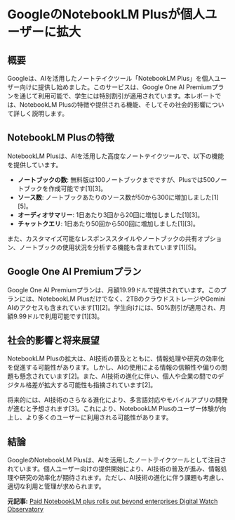 # GoogleのNotebookLM Plusが個人ユーザーに拡大
## 概要

Googleは、AIを活用したノートテイクツール「NotebookLM Plus」を個人ユーザー向けに提供し始めました。このサービスは、Google One AI Premiumプランを通じて利用可能で、学生には特別割引が適用されています。本レポートでは、NotebookLM Plusの特徴や提供される機能、そしてその社会的影響について詳しく説明します。

## NotebookLM Plusの特徴

NotebookLM Plusは、AIを活用した高度なノートテイクツールで、以下の機能を提供しています。

- **ノートブックの数**: 無料版は100ノートブックまでですが、Plusでは500ノートブックを作成可能です[1][3]。
- **ソース数**: ノートブックあたりのソース数が50から300に増加しました[1][5]。
- **オーディオサマリー**: 1日あたり3回から20回に増加しました[1][3]。
- **チャットクエリ**: 1日あたり50回から500回に増加しました[1][3]。

また、カスタマイズ可能なレスポンススタイルやノートブックの共有オプション、ノートブックの使用状況を分析する機能も含まれています[1][5]。

## Google One AI Premiumプラン

Google One AI Premiumプランは、月額19.99ドルで提供されています。このプランには、NotebookLM Plusだけでなく、2TBのクラウドストレージやGemini AIのアクセスも含まれています[1][2]。学生向けには、50%割引が適用され、月額9.99ドルで利用可能です[1][3]。

## 社会的影響と将来展望

NotebookLM Plusの拡大は、AI技術の普及とともに、情報処理や研究の効率化を促進する可能性があります。しかし、AIの使用による情報の信頼性や偏りの問題も懸念されています[2]。また、AI技術の進化に伴い、個人や企業の間でのデジタル格差が拡大する可能性も指摘されています[2]。

将来的には、AI技術のさらなる進化により、多言語対応やモバイルアプリの開発が進むと予想されます[3]。これにより、NotebookLM Plusのユーザー体験が向上し、より多くのユーザーに利用される可能性があります。

## 結論

GoogleのNotebookLM Plusは、AIを活用したノートテイクツールとして注目されています。個人ユーザー向けの提供開始により、AI技術の普及が進み、情報処理や研究の効率化が期待されます。ただし、AI技術の進化に伴う課題も考慮し、適切な利用と管理が求められます。

**元記事:** [Paid NotebookLM plus rolls out beyond enterprises Digital Watch Observatory](https://dig.watch/updates/paid-notebooklm-plus-rolls-out-beyond-enterprises)